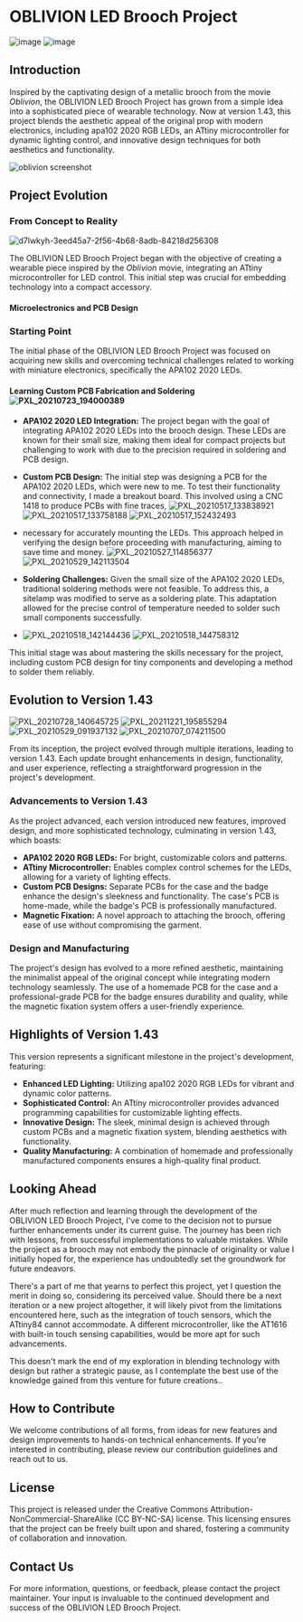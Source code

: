 # OBLIVION LED Brooch Project

![image](https://github.com/adelkheniche/OBLIVION/assets/12121516/93b670d4-83b9-4899-9fad-57cd2a55a267) ![image](https://github.com/adelkheniche/OBLIVION/assets/12121516/3255ad92-f8b7-4b0d-b46f-817ea23c9f76)



## Introduction

Inspired by the captivating design of a metallic brooch from the movie *Oblivion*, the OBLIVION LED Brooch Project has grown from a simple idea into a sophisticated piece of wearable technology. Now at version 1.43, this project blends the aesthetic appeal of the original prop with modern electronics, including apa102 2020 RGB LEDs, an ATtiny microcontroller for dynamic lighting control, and innovative design techniques for both aesthetics and functionality.

![oblivion screenshot](https://user-images.githubusercontent.com/12121516/116205723-51602b00-a73e-11eb-84bd-beb9082ee84f.png)

## Project Evolution

### From Concept to Reality
![d7lwkyh-3eed45a7-2f56-4b68-8adb-84218d256308](https://user-images.githubusercontent.com/12121516/116202839-51aaf700-a73b-11eb-8936-087ac67236fd.png)

The OBLIVION LED Brooch Project began with the objective of creating a wearable piece inspired by the *Oblivion* movie, integrating an ATtiny microcontroller for LED control. This initial step was crucial for embedding technology into a compact accessory.

#### Microelectronics and PCB Design

### Starting Point

The initial phase of the OBLIVION LED Brooch Project was focused on acquiring new skills and overcoming technical challenges related to working with miniature electronics, specifically the APA102 2020 LEDs.

#### Learning Custom PCB Fabrication and Soldering![PXL_20210723_194000389](https://github.com/adelkheniche/OBLIVION/assets/12121516/87372f12-c1b3-4a50-87aa-5af7491aa6e1)


- **APA102 2020 LED Integration:** The project began with the goal of integrating APA102 2020 LEDs into the brooch design. These LEDs are known for their small size, making them ideal for compact projects but challenging to work with due to the precision required in soldering and PCB design.

- **Custom PCB Design:** The initial step was designing a PCB for the APA102 2020 LEDs, which were new to me. To test their functionality and connectivity, I made a breakout board. This involved using a CNC 1418 to produce PCBs with fine traces,
![PXL_20210517_133838921](https://github.com/adelkheniche/OBLIVION.io/assets/12121516/c43b718d-dec4-4781-802e-6d3d446de593)
![PXL_20210517_133758188](https://github.com/adelkheniche/OBLIVION.io/assets/12121516/70009cef-42d9-45e1-8a61-159259b18bd7)
![PXL_20210517_152432493](https://github.com/adelkheniche/OBLIVION.io/assets/12121516/2194f9a1-ff12-45e2-8e8b-3c53687fd25c)


-    necessary for accurately mounting the LEDs. This approach helped in verifying the design before proceeding with manufacturing, aiming to save time and money.
![PXL_20210527_114856377](https://github.com/adelkheniche/OBLIVION/assets/12121516/4a261bf6-5c68-4cda-8e28-a24efd33e374)
![PXL_20210529_142113504](https://github.com/adelkheniche/OBLIVION/assets/12121516/230e45a6-bac7-4fa8-a90e-8c592fcd1d21)

- **Soldering Challenges:** Given the small size of the APA102 2020 LEDs, traditional soldering methods were not feasible. To address this, a sitelamp was modified to serve as a soldering plate. This adaptation allowed for the precise control of temperature needed to solder such small components successfully.
- ![PXL_20210518_142144436](https://github.com/adelkheniche/OBLIVION.io/assets/12121516/d8dad4b8-fd2e-40db-917c-fdb4353e5212)
![PXL_20210518_144758312](https://github.com/adelkheniche/OBLIVION.io/assets/12121516/d9fc9e5f-ee89-4bf6-a567-bf6a3b4ca220)

This initial stage was about mastering the skills necessary for the project, including custom PCB design for tiny components and developing a method to solder them reliably.

## Evolution to Version 1.43
![PXL_20210728_140645725](https://github.com/adelkheniche/OBLIVION/assets/12121516/8d5d6564-8fbb-4f0a-bb2e-e9cbfc7b1576)
![PXL_20211221_195855294](https://github.com/adelkheniche/OBLIVION/assets/12121516/df731b15-952c-4e7b-94ff-5604296b7137)
![PXL_20210529_091937132](https://github.com/adelkheniche/OBLIVION/assets/12121516/f1cbf430-8c70-46c6-a166-009e5bb7d448)
![PXL_20210707_074211500](https://github.com/adelkheniche/OBLIVION/assets/12121516/915647ca-eb59-42ec-a8cf-901b599166bc)

From its inception, the project evolved through multiple iterations, leading to version 1.43. Each update brought enhancements in design, functionality, and user experience, reflecting a straightforward progression in the project's development.

### Advancements to Version 1.43

As the project advanced, each version introduced new features, improved design, and more sophisticated technology, culminating in version 1.43, which boasts:

- **APA102 2020 RGB LEDs:** For bright, customizable colors and patterns.
- **ATtiny Microcontroller:** Enables complex control schemes for the LEDs, allowing for a variety of lighting effects.
- **Custom PCB Designs:** Separate PCBs for the case and the badge enhance the design's sleekness and functionality. The case's PCB is home-made, while the badge's PCB is professionally manufactured.
- **Magnetic Fixation:** A novel approach to attaching the brooch, offering ease of use without compromising the garment.

### Design and Manufacturing

The project's design has evolved to a more refined aesthetic, maintaining the minimalist appeal of the original concept while integrating modern technology seamlessly. The use of a homemade PCB for the case and a professional-grade PCB for the badge ensures durability and quality, while the magnetic fixation system offers a user-friendly experience.




## Highlights of Version 1.43

This version represents a significant milestone in the project's development, featuring:

- **Enhanced LED Lighting:** Utilizing apa102 2020 RGB LEDs for vibrant and dynamic color patterns.
- **Sophisticated Control:** An ATtiny microcontroller provides advanced programming capabilities for customizable lighting effects.
- **Innovative Design:** The sleek, minimal design is achieved through custom PCBs and a magnetic fixation system, blending aesthetics with functionality.
- **Quality Manufacturing:** A combination of homemade and professionally manufactured components ensures a high-quality final product.

## Looking Ahead

  After much reflection and learning through the development of the OBLIVION LED Brooch Project, I've come to the decision not to pursue further enhancements under its current guise. The journey has been rich with lessons, from successful implementations to valuable mistakes. While the project as a brooch may not embody the pinnacle of originality or value I initially hoped for, the experience has undoubtedly set the groundwork for future endeavors.

There's a part of me that yearns to perfect this project, yet I question the merit in doing so, considering its perceived value. Should there be a next iteration or a new project altogether, it will likely pivot from the limitations encountered here, such as the integration of touch sensors, which the ATtiny84 cannot accommodate. A different microcontroller, like the AT1616 with built-in touch sensing capabilities, would be more apt for such advancements.

This doesn't mark the end of my exploration in blending technology with design but rather a strategic pause, as I contemplate the best use of the knowledge gained from this venture for future creations..

## How to Contribute

We welcome contributions of all forms, from ideas for new features and design improvements to hands-on technical enhancements. If you're interested in contributing, please review our contribution guidelines and reach out to us.

## License

This project is released under the Creative Commons Attribution-NonCommercial-ShareAlike (CC BY-NC-SA) license. This licensing ensures that the project can be freely built upon and shared, fostering a community of collaboration and innovation.

## Contact Us

For more information, questions, or feedback, please contact the project maintainer. Your input is invaluable to the continued development and success of the OBLIVION LED Brooch Project.
